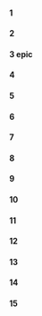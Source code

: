 #### 1
#### 2
#### 3 epic
#### 4
#### 5
#### 6
#### 7
#### 8
#### 9
#### 10
#### 11
#### 12
#### 13
#### 14
#### 15